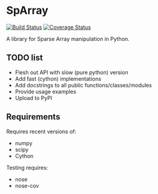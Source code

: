 # SpArray

[![Build Status](https://travis-ci.org/perimosocordiae/sparray.svg?branch=master)](https://travis-ci.org/perimosocordiae/sparray)
[![Coverage Status](https://coveralls.io/repos/perimosocordiae/sparray/badge.svg?branch=master&service=github)](https://coveralls.io/github/perimosocordiae/sparray?branch=master)

A library for Sparse Array manipulation in Python.

## TODO list

  * Flesh out API with slow (pure python) version
  * Add fast (cython) implementations
  * Add docstrings to all public functions/classes/modules
  * Provide usage examples
  * Upload to PyPI

## Requirements

Requires recent versions of:

  * numpy
  * scipy
  * Cython

Testing requires:

  * nose
  * nose-cov

